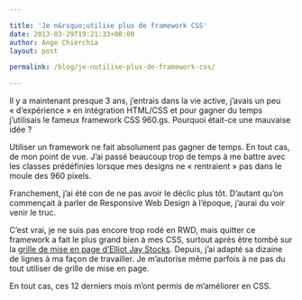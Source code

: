 ```yaml
---

title: 'Je n&rsquo;utilise plus de framework CSS'
date: 2013-03-29T19:21:33+00:00
author: Ange Chierchia
layout: post

permalink: /blog/je-nutilise-plus-de-framework-css/

---
```

Il y a maintenant presque 3 ans, j&rsquo;entrais dans la vie active, j&rsquo;avais un peu &laquo;&nbsp;d&rsquo;expérience&nbsp;&raquo; en intégration HTML/CSS et pour gagner du temps j&rsquo;utilisais le fameux framework CSS 960.gs. Pourquoi était-ce une mauvaise idée ?

Utiliser un framework ne fait absolument pas gagner de temps. En tout cas, de mon point de vue. J&rsquo;ai passé beaucoup trop de temps à me battre avec les classes prédéfinies lorsque mes designs ne &laquo;&nbsp;rentraient&nbsp;&raquo; pas dans le moule des 960 pixels.

Franchement, j&rsquo;ai été con de ne pas avoir le déclic plus tôt. D&rsquo;autant qu&rsquo;on commençait à parler de Responsive Web Design à l&rsquo;époque, j&rsquo;aurai du voir venir le truc.

C&rsquo;est vrai, je ne suis pas encore trop rodé en RWD, mais quitter ce framework a fait le plus grand bien à mes CSS, surtout après être tombé sur la <a title="A better Photoshop grid" href="http://www.elliotjaystocks.com/blog/a-better-photoshop-grid-for-responsive-web-design/" target="_blank">grille de mise en page d&rsquo;Elliot Jay Stocks</a>. Depuis, j&rsquo;ai adapté sa dizaine de lignes à ma façon de travailler. Je m&rsquo;autorise même parfois à ne pas du tout utiliser de grille de mise en page.

En tout cas, ces 12 derniers mois m&rsquo;ont permis de m&rsquo;améliorer en CSS.